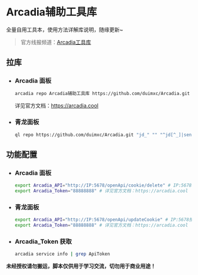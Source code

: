 # Arcadia辅助工具库

全量自用工具本，使用方法详解库说明，随缘更新~


> 官方线报频道：[Arcadia工具库](https://t.me/duimxc)

## 拉库

- ### Arcadia 面板

    ```bash
    arcadia repo Arcadia辅助工具库 https://github.com/duimxc/Arcadia.git main --whiteList '^Arcadia_'
    ```
    详见官方文档：https://arcadia.cool

- ### 青龙面板

    ```bash
    ql repo https://github.com/duimxc/Arcadia.git "jd_" "" "^jd[^_]|sendNotify" "main"
    ```

## 功能配置

- ### Arcadia 面板

  ```bash
  export Arcadia_API="http://IP:5678/openApi/cookie/delete" # IP:5678按照自己的Arcadia参数修改
  export Arcadia_Token="88888888" # 详见官方文档：https://arcadia.cool
   ```

- ### 青龙面板

  ```bash
  export Arcadia_API="http://IP:5678/openApi/updateCookie" # IP:5678按照自己的Arcadia参数修改
  export Arcadia_Token="88888888" # 详见官方文档：https://arcadia.cool
  ```

- ### Arcadia_Token 获取

  ```bash
  arcadia service info | grep ApiToken
  ```


__未经授权请勿搬运，脚本仅供用于学习交流，切勿用于商业用途！__
